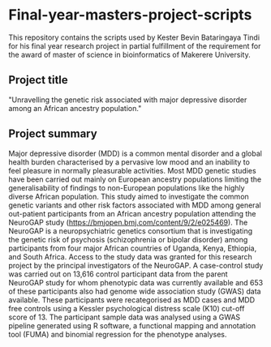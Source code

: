 # Final-year-masters-project-scripts
This repository contains the scripts used by Kester Bevin Bataringaya Tindi for his final year research project in partial  fulfillment of the requirement for the award of master of science in bioinformatics of Makerere University.

## Project title 
"Unravelling the genetic risk associated with major depressive disorder among an African ancestry population."

## Project summary
Major depressive disorder (MDD) is a common mental disorder and a global health burden characterised by a pervasive low mood and an inability to feel pleasure in normally pleasurable activities. Most MDD genetic studies have been carried out mainly on European ancestry populations limiting the generalisability of findings to non-European populations like the highly diverse African population. This study aimed to investigate the common genetic variants and  other risk factors associated with MDD among general out-patient participants from an African ancestry population attending the NeuroGAP study (https://bmjopen.bmj.com/content/9/2/e025469). The NeuroGAP is a neuropsychiatric genetics consortium that is investigating the genetic risk of psychosis (schizophrenia or bipolar disorder) among participants from four major African countries of Uganda, Kenya, Ethiopia, and South Africa. Access to the study data was granted for this research project by the principal investigators of the NeuroGAP. A case-control study was carried out on 13,616 control participant data from the parent NeuroGAP study for whom phenotypic data was currently available and 653 of these participants also had genome wide association study (GWAS) data available. These participants were recategorised as MDD cases and MDD free controls using a Kessler psychological distress scale (K10) cut-off score of 13. The participant sample data was analysed using a GWAS pipeline generated using R software, a functional mapping and annotation tool (FUMA) and binomial regression for the phenotype analyses. 

